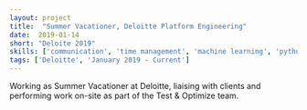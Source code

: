 ```yaml
---
layout: project
title:  "Summer Vacationer, Deloitte Platform Engineering"
date:  2019-01-14
short: "Deloite 2019"
skills: ['communication', 'time management', 'machine learning', 'python']
tags: ['Deloitte', 'January 2019 - Current']
---
```

Working as Summer Vacationer at Deloitte, liaising with clients and performing work on-site as part of the Test & Optimize team. 